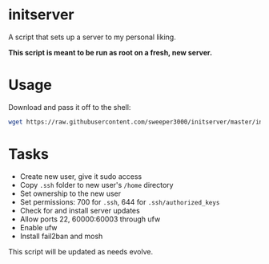 # initserver
A script that sets up a server to my personal liking.

**This script is meant to be run as root on a fresh, new server.**

# Usage
Download and pass it off to the shell:

```bash
wget https://raw.githubusercontent.com/sweeper3000/initserver/master/initserver.sh && chmod +x initserver.sh && ./initserver.sh
```

# Tasks
- Create new user, give it sudo access
- Copy ```.ssh``` folder to new user's ```/home``` directory
- Set ownership to the new user
- Set permissions: 700 for ```.ssh```, 644 for ```.ssh/authorized_keys```
- Check for and install server updates
- Allow ports 22, 60000:60003 through ufw
- Enable ufw
- Install fail2ban and mosh

This script will be updated as needs evolve.
